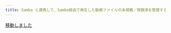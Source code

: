 ```yaml
---
title: Samba と連携して、Samba経由で再生した動画ファイルの未視聴／視聴済を管理するプログラム
---
```


[移動しました]({{site.baseurl}}/src/seesaw.html)

